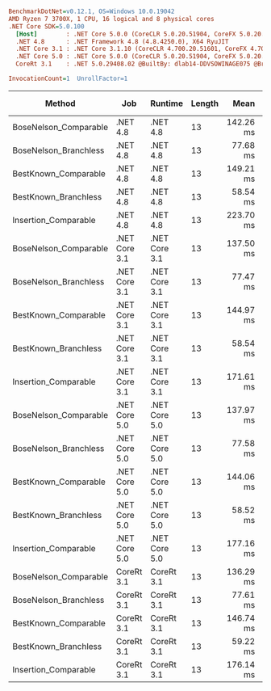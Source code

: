 ``` ini

BenchmarkDotNet=v0.12.1, OS=Windows 10.0.19042
AMD Ryzen 7 3700X, 1 CPU, 16 logical and 8 physical cores
.NET Core SDK=5.0.100
  [Host]        : .NET Core 5.0.0 (CoreCLR 5.0.20.51904, CoreFX 5.0.20.51904), X64 RyuJIT
  .NET 4.8      : .NET Framework 4.8 (4.8.4250.0), X64 RyuJIT
  .NET Core 3.1 : .NET Core 3.1.10 (CoreCLR 4.700.20.51601, CoreFX 4.700.20.51901), X64 RyuJIT
  .NET Core 5.0 : .NET Core 5.0.0 (CoreCLR 5.0.20.51904, CoreFX 5.0.20.51904), X64 RyuJIT
  CoreRt 3.1    : .NET 5.0.29408.02 @BuiltBy: dlab14-DDVSOWINAGE075 @Branch: master @Commit: 4ce1c21ac0d4d1a3b7f7a548214966f69ac9f199, X64 AOT

InvocationCount=1  UnrollFactor=1  

```
|                Method |           Job |       Runtime | Length |      Mean |    Error |   StdDev | Gen 0 | Gen 1 | Gen 2 | Allocated |
|---------------------- |-------------- |-------------- |------- |----------:|---------:|---------:|------:|------:|------:|----------:|
| BoseNelson_Comparable |      .NET 4.8 |      .NET 4.8 |     13 | 142.26 ms | 2.756 ms | 2.578 ms |     - |     - |     - |         - |
| BoseNelson_Branchless |      .NET 4.8 |      .NET 4.8 |     13 |  77.68 ms | 0.409 ms | 0.402 ms |     - |     - |     - |         - |
|  BestKnown_Comparable |      .NET 4.8 |      .NET 4.8 |     13 | 149.21 ms | 2.976 ms | 2.923 ms |     - |     - |     - |         - |
|  BestKnown_Branchless |      .NET 4.8 |      .NET 4.8 |     13 |  58.54 ms | 0.107 ms | 0.094 ms |     - |     - |     - |         - |
|  Insertion_Comparable |      .NET 4.8 |      .NET 4.8 |     13 | 223.70 ms | 0.676 ms | 0.527 ms |     - |     - |     - |         - |
| BoseNelson_Comparable | .NET Core 3.1 | .NET Core 3.1 |     13 | 137.50 ms | 0.274 ms | 0.243 ms |     - |     - |     - |         - |
| BoseNelson_Branchless | .NET Core 3.1 | .NET Core 3.1 |     13 |  77.47 ms | 0.120 ms | 0.100 ms |     - |     - |     - |         - |
|  BestKnown_Comparable | .NET Core 3.1 | .NET Core 3.1 |     13 | 144.97 ms | 0.979 ms | 0.764 ms |     - |     - |     - |         - |
|  BestKnown_Branchless | .NET Core 3.1 | .NET Core 3.1 |     13 |  58.54 ms | 0.197 ms | 0.175 ms |     - |     - |     - |         - |
|  Insertion_Comparable | .NET Core 3.1 | .NET Core 3.1 |     13 | 171.61 ms | 3.213 ms | 4.504 ms |     - |     - |     - |         - |
| BoseNelson_Comparable | .NET Core 5.0 | .NET Core 5.0 |     13 | 137.97 ms | 0.234 ms | 0.208 ms |     - |     - |     - |         - |
| BoseNelson_Branchless | .NET Core 5.0 | .NET Core 5.0 |     13 |  77.58 ms | 0.259 ms | 0.230 ms |     - |     - |     - |         - |
|  BestKnown_Comparable | .NET Core 5.0 | .NET Core 5.0 |     13 | 144.06 ms | 0.239 ms | 0.212 ms |     - |     - |     - |         - |
|  BestKnown_Branchless | .NET Core 5.0 | .NET Core 5.0 |     13 |  58.52 ms | 0.159 ms | 0.148 ms |     - |     - |     - |         - |
|  Insertion_Comparable | .NET Core 5.0 | .NET Core 5.0 |     13 | 177.16 ms | 2.239 ms | 2.095 ms |     - |     - |     - |         - |
| BoseNelson_Comparable |    CoreRt 3.1 |    CoreRt 3.1 |     13 | 136.29 ms | 0.352 ms | 0.312 ms |     - |     - |     - |         - |
| BoseNelson_Branchless |    CoreRt 3.1 |    CoreRt 3.1 |     13 |  77.61 ms | 0.417 ms | 0.390 ms |     - |     - |     - |         - |
|  BestKnown_Comparable |    CoreRt 3.1 |    CoreRt 3.1 |     13 | 146.74 ms | 2.461 ms | 2.182 ms |     - |     - |     - |         - |
|  BestKnown_Branchless |    CoreRt 3.1 |    CoreRt 3.1 |     13 |  59.22 ms | 0.729 ms | 0.973 ms |     - |     - |     - |         - |
|  Insertion_Comparable |    CoreRt 3.1 |    CoreRt 3.1 |     13 | 176.14 ms | 1.436 ms | 1.344 ms |     - |     - |     - |         - |
